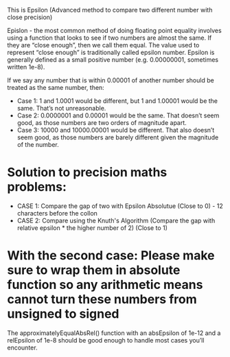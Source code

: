 This is Epsilon (Advanced method to compare two different number with close precision)

Epislon - the most common method of doing floating point equality involves using a function that looks to see if two numbers are almost the same. 
If they are “close enough”, then we call them equal. The value used to represent “close enough” is traditionally called epsilon number. 
Epsilon is generally defined as a small positive number (e.g. 0.00000001, sometimes written 1e-8).

If we say any number that is within 0.00001 of another number should be treated as the same number, then:

+ Case 1: 1 and 1.0001 would be different, but 1 and 1.00001 would be the same. That’s not unreasonable.
+ Case 2: 0.0000001 and 0.00001 would be the same. That doesn’t seem good, as those numbers are two orders of magnitude apart.
+ Case 3: 10000 and 10000.00001 would be different. That also doesn’t seem good, as those numbers are barely different given the magnitude of the number.



# Solution to precision maths problems:

+ CASE 1: Compare the gap of two with Epsilon Absolutue (Close to 0) - 12 characters before the collon
+ CASE 2: Compare using the Knuth's Algorithm (Compare the gap with relative epsilon * the higher number of 2) (Close to 1)
# With the second case: Please make sure to wrap them in absolute function so any arithmetic means cannot turn these numbers from unsigned to signed

The approximatelyEqualAbsRel() function with an absEpsilon of 1e-12 and a relEpsilon of 1e-8 should be good enough to handle most cases you’ll encounter.

